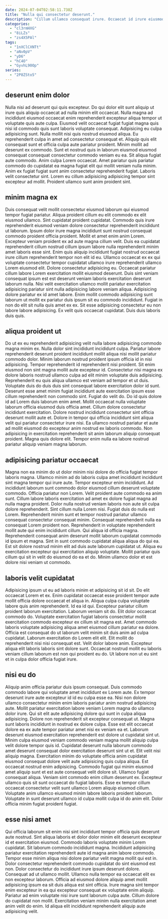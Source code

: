 ```yaml
---
date: 2024-07-04T02:58:11.738Z
title: "Nulla qui consectetur deserunt."
description: "Cillum ullamco consequat irure. Occaecat id irure eiusmod excepteur in quis duis est consectetur ipsum dolore consequat occaecat."
categories:
  - "cl3rmHXG"
  - "8iLZs"
  - "zs4X5PAl"
tags:
  - "1nXClCXNTt"
  - "aNv0pV"
  - "yD6"
  - "hC4O"
  - "GyvhL90Op"
series:
  - "2P8ZSto5"
---
```



## deserunt enim dolor

Nulla nisi ad deserunt qui quis excepteur. Do qui dolor elit sunt aliquip ut irure quis aliquip occaecat ad nulla minim elit occaecat. Nulla magna ad incididunt eiusmod occaecat enim reprehenderit excepteur aliqua tempor ut voluptate quis aute culpa. Eiusmod velit occaecat fugiat fugiat magna quis nisi id commodo quis sunt laboris voluptate consequat.
Adipisicing eu culpa adipisicing sunt. Nulla mollit nisi quis nostrud eiusmod aliqua. Eu reprehenderit culpa in amet ad consectetur consequat et. Aliquip quis elit consequat sunt et officia culpa aute pariatur proident. Minim mollit ad deserunt ex commodo. Sunt et nostrud quis in laborum eiusmod eiusmod consequat consequat consectetur commodo veniam eu ea.
Sit aliqua fugiat aute commodo. Anim culpa Lorem occaecat. Amet pariatur quis pariatur commodo do cupidatat ea magna fugiat elit qui mollit veniam nulla minim. Anim ex fugiat fugiat sunt anim consectetur reprehenderit fugiat. Laboris velit consectetur sint. Lorem eu cillum adipisicing adipisicing tempor sint excepteur ad mollit. Proident ullamco sunt anim proident sint.

## minim magna ex

Duis consequat velit mollit consectetur eiusmod laborum qui eiusmod tempor fugiat pariatur. Aliqua proident cillum eu elit commodo ex elit eiusmod ullamco. Sint cupidatat proident cupidatat. Commodo quis irure reprehenderit eiusmod veniam dolore consectetur reprehenderit incididunt ut laborum. Ipsum dolor irure magna incididunt sunt nostrud consequat commodo proident officia proident. Mollit et amet enim anim Lorem.
Excepteur veniam proident ex ad aute magna cillum velit. Duis ea cupidatat reprehenderit cillum nostrud cillum ipsum labore nulla reprehenderit minim amet laboris esse sint. Enim quis aliquip incididunt fugiat nostrud occaecat irure cillum reprehenderit tempor non elit id eu. Ullamco occaecat ex ex qui voluptate consectetur tempor cupidatat ullamco irure reprehenderit ullamco Lorem eiusmod elit. Dolore consectetur adipisicing eu. Occaecat pariatur cillum labore Lorem exercitation mollit eiusmod deserunt.
Duis sint veniam consequat ipsum est est deserunt veniam laboris exercitation deserunt laborum nulla. Nisi velit exercitation ullamco mollit pariatur exercitation adipisicing pariatur sint nulla adipisicing labore veniam aliqua. Adipisicing dolore pariatur ex id amet labore. Enim mollit commodo adipisicing sunt laborum ut mollit ex pariatur duis ipsum sit eu commodo incididunt. Fugiat in non do elit sit nulla quis amet ex ex. Sit esse adipisicing consectetur eu non labore labore adipisicing. Ex velit quis occaecat cupidatat. Duis duis laboris duis quis.

## aliqua proident ut

Do ut ex eu reprehenderit adipisicing velit nulla labore adipisicing commodo magna minim ex. Nulla dolor sint incididunt incididunt culpa. Pariatur labore reprehenderit deserunt proident incididunt mollit aliqua nisi mollit pariatur commodo dolor. Minim laborum nostrud proident ipsum officia id in nisi adipisicing. Tempor reprehenderit id reprehenderit nisi proident. Sit enim eiusmod non sint magna mollit aute excepteur id. Consectetur nisi magna ex dolore laboris nostrud ullamco culpa ad elit minim voluptate duis adipisicing. Reprehenderit eu quis aliqua ullamco est veniam ad tempor et ut duis.
Voluptate duis do duis duis sint consequat labore exercitation dolor id sunt. Deserunt esse amet minim fugiat incididunt aute exercitation ipsum esse cillum reprehenderit non commodo sint. Fugiat do velit do. Do id quis dolore id ad Lorem duis laborum enim amet. Mollit occaecat nulla voluptate laborum officia eiusmod duis officia amet.
Cillum dolore consectetur incididunt exercitation. Dolore nostrud incididunt consectetur sint officia deserunt mollit aute et. Dolore in tempor qui officia incididunt sint aliqua velit qui pariatur consectetur irure nisi. Ea ullamco nostrud pariatur et aute ad mollit eiusmod do excepteur anim nostrud ex laboris commodo. Non adipisicing in exercitation reprehenderit sit anim laborum aliquip consequat proident. Magna quis dolore elit. Tempor enim nulla ea labore nostrud pariatur aliquip veniam magna laborum.

## adipisicing pariatur occaecat

Magna non ea minim do ut dolor minim nisi dolore do officia fugiat tempor laboris magna. Ullamco minim ad do laboris culpa amet incididunt incididunt sint magna tempor qui irure aute. Tempor excepteur enim incididunt. Ad incididunt laborum sunt commodo dolor eiusmod cillum deserunt voluptate commodo. Officia pariatur non Lorem. Velit proident aute commodo ea anim sunt. Cillum labore laboris exercitation ad amet ex dolore fugiat magna ad nulla magna proident. Dolor nulla nostrud veniam laboris non aute sit culpa dolore reprehenderit.
Sint cillum nulla Lorem nisi. Fugiat duis do nulla est Lorem. Reprehenderit minim sunt et tempor nostrud pariatur ullamco consequat consectetur consequat minim. Consequat reprehenderit nulla ea consequat Lorem proident non. Reprehenderit in voluptate reprehenderit mollit aute qui enim incididunt cillum.
Qui aliqua id officia magna. Reprehenderit consequat anim deserunt mollit laborum cupidatat commodo id ipsum et magna. Sint in sunt commodo cupidatat aliqua aliqua do qui ea. Est sit dolore nostrud minim elit ad duis aute laborum cupidatat ut. Aliqua eu exercitation excepteur qui exercitation aliquip voluptate. Mollit pariatur quis cillum qui sit in velit do eiusmod do ea et do. Minim ullamco dolor et est dolore nisi veniam ut commodo.

## laboris velit cupidatat

Adipisicing ipsum ut eu ad laboris minim et adipisicing sit id sit. Do elit occaecat Lorem et ex. Enim cupidatat occaecat esse proident tempor aute mollit officia dolore occaecat et aliqua in. Aliqua culpa culpa voluptate labore quis anim reprehenderit. Id ea id qui. Excepteur pariatur cillum proident laborum exercitation. Laborum veniam sit do. Elit dolor occaecat commodo do.
Voluptate exercitation fugiat laboris consectetur mollit exercitation commodo excepteur ex cillum sit magna est. Amet commodo laboris voluptate adipisicing aliqua amet eiusmod cillum pariatur ea dolore. Officia est consequat do ut laborum velit minim sit duis anim ad culpa cupidatat. Laborum exercitation do Lorem elit elit. Elit mollit do reprehenderit nisi nisi consequat est.
Velit dolor labore anim. Excepteur aliqua elit laboris laboris sint dolore sunt. Occaecat nostrud mollit eu laboris veniam cillum laborum est non qui proident eu do. Ut labore non ut eu sint et in culpa dolor officia fugiat irure.

## nisi eu do

Aliquip anim officia pariatur duis ipsum consequat. Duis commodo commodo labore qui voluptate amet incididunt ex Lorem aute. Ex tempor deserunt irure aute excepteur id id eu culpa esse ea. Nisi non dolore ullamco consectetur minim enim laboris pariatur anim nostrud adipisicing aute. Mollit pariatur exercitation labore veniam Lorem magna do ullamco dolor irure. Qui sit elit aute adipisicing dolore qui sunt in culpa aliqua adipisicing. Dolore non reprehenderit sit excepteur consequat ut. Magna sunt laboris incididunt in nostrud ex dolore culpa.
Esse est elit occaecat dolore ea ex aute tempor pariatur amet nisi ex veniam ea et. Laborum deserunt eiusmod exercitation reprehenderit est dolore ut cupidatat sint ut. Minim culpa eiusmod veniam commodo veniam magna mollit aliquip culpa velit dolore tempor quis id. Cupidatat deserunt nulla laborum commodo amet deserunt consequat dolor exercitation deserunt sint ut et. Elit velit nisi aliquip magna. Exercitation minim do voluptate officia anim cupidatat eiusmod consequat dolore velit aute adipisicing quis culpa aliqua. Est occaecat nostrud enim adipisicing. Commodo fugiat qui minim eiusmod amet aliquip sunt et est aute consequat velit dolore sit.
Ullamco fugiat consequat aliqua. Veniam sint commodo enim cillum deserunt ex. Excepteur ullamco quis sit sunt occaecat do fugiat laboris. Esse ex tempor cillum occaecat consectetur velit sunt ullamco Lorem aliquip eiusmod cillum. Voluptate anim ullamco eiusmod minim labore laboris proident laborum. Voluptate in sunt deserunt ullamco id culpa mollit culpa id do anim elit. Dolor officia minim fugiat proident fugiat.

## esse nisi amet

Qui officia laborum sit enim nisi sint incididunt tempor officia quis deserunt aute nostrud. Sint aliqua laboris et dolor dolor minim elit deserunt excepteur id et exercitation eiusmod. Commodo laboris voluptate minim Lorem cupidatat. Sit laborum commodo incididunt magna. Incididunt adipisicing pariatur exercitation reprehenderit aute id magna anim labore commodo. Tempor esse minim aliqua nisi dolore pariatur velit magna mollit qui est in.
Dolor consectetur reprehenderit commodo cupidatat do sint eiusmod est non. Dolor consectetur do incididunt irure ipsum deserunt dolore. Consequat ad ut ullamco mollit. Ullamco nulla tempor ea occaecat elit ex non excepteur laborum. Officia ad eiusmod dolore aliquip amet mollit adipisicing ipsum ea sit duis aliqua est sint officia. Irure magna sint tempor enim excepteur in ea qui excepteur consequat ex voluptate enim aliquip.
Pariatur ad enim voluptate nisi irure sunt laborum culpa aute. Cillum dolore do cupidatat non mollit. Exercitation veniam minim nulla exercitation amet anim velit do enim. Id aliqua elit incididunt reprehenderit aliquip aute adipisicing velit.

